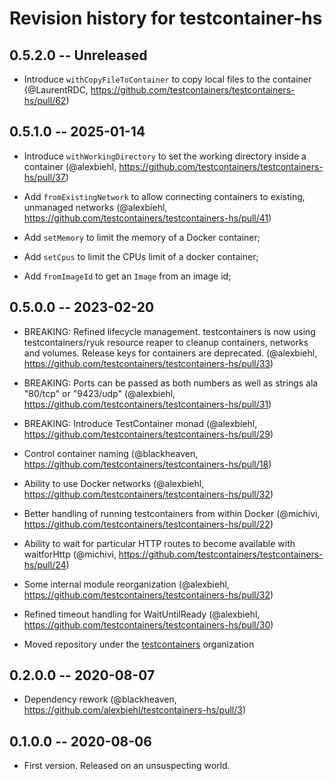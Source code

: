 # Revision history for testcontainer-hs

## 0.5.2.0 -- Unreleased

* Introduce `withCopyFileToContainer` to copy local files to the container (@LaurentRDC, https://github.com/testcontainers/testcontainers-hs/pull/62)

## 0.5.1.0 -- 2025-01-14

* Introduce `withWorkingDirectory` to set the working directory inside a container (@alexbiehl, https://github.com/testcontainers/testcontainers-hs/pull/37)

* Add `fromExistingNetwork` to allow connecting containers to existing, unmanaged networks (@alexbiehl, https://github.com/testcontainers/testcontainers-hs/pull/41)

* Add `setMemory` to limit the memory of a Docker container;

* Add `setCpus` to limit the CPUs limit of a docker container;

* Add `fromImageId` to get an `Image` from an image id;

## 0.5.0.0 -- 2023-02-20

* BREAKING: Refined lifecycle management. testcontainers is now using testcontainers/ryuk resource reaper to cleanup containers, networks and volumes. Release keys for containers are deprecated. (@alexbiehl, https://github.com/testcontainers/testcontainers-hs/pull/33)

* BREAKING: Ports can be passed as both numbers as well as strings ala "80/tcp" or "9423/udp" (@alexbiehl, https://github.com/testcontainers/testcontainers-hs/pull/31)

* BREAKING: Introduce TestContainer monad (@alexbiehl, https://github.com/testcontainers/testcontainers-hs/pull/29)

* Control container naming (@blackheaven, https://github.com/testcontainers/testcontainers-hs/pull/18)

* Ability to use Docker networks (@alexbiehl, https://github.com/testcontainers/testcontainers-hs/pull/32)

* Better handling of running testcontainers from within Docker (@michivi, https://github.com/testcontainers/testcontainers-hs/pull/22)

* Ability to wait for particular HTTP routes to become available with waitforHttp (@michivi, https://github.com/testcontainers/testcontainers-hs/pull/24)

* Some internal module reorganization (@alexbiehl, https://github.com/testcontainers/testcontainers-hs/pull/32)

* Refined timeout handling for WaitUntilReady (@alexbiehl, https://github.com/testcontainers/testcontainers-hs/pull/30)

* Moved repository under the [testcontainers](https://github.com/testcontainers) organization

## 0.2.0.0 -- 2020-08-07

* Dependency rework (@blackheaven, https://github.com/alexbiehl/testcontainers-hs/pull/3)

## 0.1.0.0 -- 2020-08-06

* First version. Released on an unsuspecting world.
